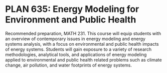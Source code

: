 # PLAN 635: Energy Modeling for Environment and Public Health

Recommended preparation, MATH 231. This course will equip students with an overview of contemporary issues in energy modeling and energy systems analysis, with a focus on environmental and public health impacts of energy systems. Students will gain exposure to a variety of research methodologies, analytical tools, and applications of energy modeling applied to environmental and public health related problems such as climate change, air pollution, and water footprints of energy systems.